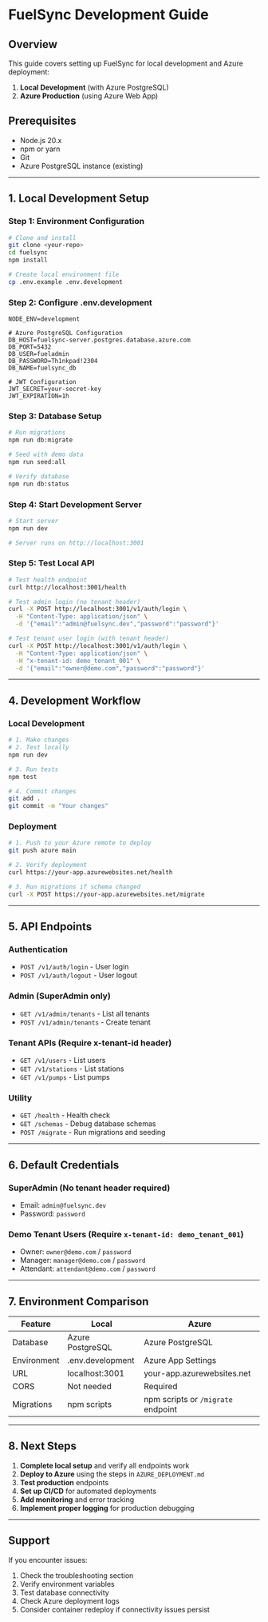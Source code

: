 # FuelSync Development Guide

## Overview
This guide covers setting up FuelSync for local development and Azure deployment:
1. **Local Development** (with Azure PostgreSQL)
2. **Azure Production** (using Azure Web App)

## Prerequisites
- Node.js 20.x
- npm or yarn
- Git
- Azure PostgreSQL instance (existing)

---

## 1. Local Development Setup

### Step 1: Environment Configuration
```bash
# Clone and install
git clone <your-repo>
cd fuelsync
npm install

# Create local environment file
cp .env.example .env.development
```

### Step 2: Configure .env.development
```env
NODE_ENV=development

# Azure PostgreSQL Configuration
DB_HOST=fuelsync-server.postgres.database.azure.com
DB_PORT=5432
DB_USER=fueladmin
DB_PASSWORD=Th1nkpad!2304
DB_NAME=fuelsync_db

# JWT Configuration
JWT_SECRET=your-secret-key
JWT_EXPIRATION=1h
```

### Step 3: Database Setup
```bash
# Run migrations
npm run db:migrate

# Seed with demo data
npm run seed:all

# Verify database
npm run db:status
```

### Step 4: Start Development Server
```bash
# Start server
npm run dev

# Server runs on http://localhost:3001
```

### Step 5: Test Local API
```bash
# Test health endpoint
curl http://localhost:3001/health

# Test admin login (no tenant header)
curl -X POST http://localhost:3001/v1/auth/login \
  -H "Content-Type: application/json" \
  -d '{"email":"admin@fuelsync.dev","password":"password"}'

# Test tenant user login (with tenant header)
curl -X POST http://localhost:3001/v1/auth/login \
  -H "Content-Type: application/json" \
  -H "x-tenant-id: demo_tenant_001" \
  -d '{"email":"owner@demo.com","password":"password"}'
```

---

## 4. Development Workflow

### Local Development
```bash
# 1. Make changes
# 2. Test locally
npm run dev

# 3. Run tests
npm test

# 4. Commit changes
git add .
git commit -m "Your changes"
```

### Deployment
```bash
# 1. Push to your Azure remote to deploy
git push azure main

# 2. Verify deployment
curl https://your-app.azurewebsites.net/health

# 3. Run migrations if schema changed
curl -X POST https://your-app.azurewebsites.net/migrate
```

---

## 5. API Endpoints

### Authentication
- `POST /v1/auth/login` - User login
- `POST /v1/auth/logout` - User logout

### Admin (SuperAdmin only)
- `GET /v1/admin/tenants` - List all tenants
- `POST /v1/admin/tenants` - Create tenant

### Tenant APIs (Require x-tenant-id header)
- `GET /v1/users` - List users
- `GET /v1/stations` - List stations
- `GET /v1/pumps` - List pumps

### Utility
- `GET /health` - Health check
- `GET /schemas` - Debug database schemas
- `POST /migrate` - Run migrations and seeding

---

## 6. Default Credentials

### SuperAdmin (No tenant header required)
- Email: `admin@fuelsync.dev`
- Password: `password`

### Demo Tenant Users (Require `x-tenant-id: demo_tenant_001`)
- Owner: `owner@demo.com` / `password`
- Manager: `manager@demo.com` / `password`
- Attendant: `attendant@demo.com` / `password`

---

## 7. Environment Comparison

| Feature | Local | Azure |
|---------|-------|-------|
| Database | Azure PostgreSQL | Azure PostgreSQL |
| Environment | .env.development | Azure App Settings |
| URL | localhost:3001 | your-app.azurewebsites.net |
| CORS | Not needed | Required |
| Migrations | npm scripts | npm scripts or `/migrate` endpoint |

---

## 8. Next Steps

1. **Complete local setup** and verify all endpoints work
2. **Deploy to Azure** using the steps in `AZURE_DEPLOYMENT.md`
3. **Test production** endpoints
4. **Set up CI/CD** for automated deployments
5. **Add monitoring** and error tracking
6. **Implement proper logging** for production debugging

---

## Support

If you encounter issues:
1. Check the troubleshooting section
2. Verify environment variables
3. Test database connectivity
4. Check Azure deployment logs
5. Consider container redeploy if connectivity issues persist
